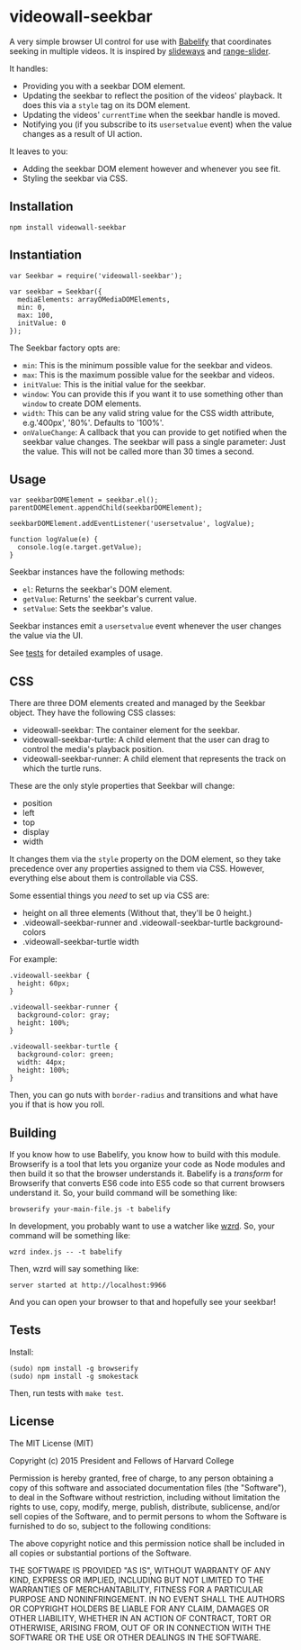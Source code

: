 videowall-seekbar
==================

A very simple browser UI control for use with [Babelify](https://github.com/babel/babelify) that coordinates seeking in multiple videos. It is inspired by [slideways](https://github.com/substack/slideways/) and [range-slider](https://github.com/hughsk/range-slider/blob/master/index.js).

It handles:

- Providing you with a seekbar DOM element.
- Updating the seekbar to reflect the position of the videos' playback. It does this via a `style` tag on its DOM element.
- Updating the videos' `currentTime` when the seekbar handle is moved.
- Notifying you (if you subscribe to its `usersetvalue` event) when the value changes as a result of UI action.

It leaves to you:

- Adding the seekbar DOM element however and whenever you see fit.
- Styling the seekbar via CSS.

Installation
------------

    npm install videowall-seekbar

Instantiation
-------------

    var Seekbar = require('videowall-seekbar');

    var seekbar = Seekbar({
      mediaElements: arrayOMediaDOMElements,
      min: 0,
      max: 100,
      initValue: 0
    });

The Seekbar factory opts are:

  - `min`: This is the minimum possible value for the seekbar and videos.
  - `max`: This is the maximum possible value for the seekbar and videos.
  - `initValue`: This is the initial value for the seekbar.
  - `window`: You can provide this if you want it to use something other than `window` to create DOM elements.
  - `width`: This can be any valid string value for the CSS width attribute, e.g.'400px', '80%'. Defaults to '100%'.
  - `onValueChange`: A callback that you can provide to get notified when the seekbar value changes. The seekbar will pass a single parameter: Just the value. This will not be called more than 30 times a second.

Usage
-----

    var seekbarDOMElement = seekbar.el();
    parentDOMElement.appendChild(seekbarDOMElement);

    seekbarDOMElement.addEventListener('usersetvalue', logValue);

    function logValue(e) {
      console.log(e.target.getValue);
    }

Seekbar instances have the following methods:

  - `el`: Returns the seekbar's DOM element.
  - `getValue`: Returns' the seekbar's current value.
  - `setValue`: Sets the seekbar's value.

Seekbar instances emit a `usersetvalue` event whenever the user changes the value via the UI.

See [tests](https://github.com/jimkang/videowall-seekbar/tests) for detailed examples of usage.

CSS
---

There are three DOM elements created and managed by the Seekbar object. They have the following CSS classes:

  - videowall-seekbar: The container element for the seekbar.
  - videowall-seekbar-turtle: A child element that the user can drag to control the media's playback position.
  - videowall-seekbar-runner: A child element that represents the track on which the turtle runs.

These are the only style properties that Seekbar will change:

  - position
  - left
  - top
  - display
  - width

It changes them via the `style` property on the DOM element, so they take precedence over any properties assigned to them via CSS. However, everything else about them is controllable via CSS.

Some essential things you *need* to set up via CSS are:

  - height on all three elements (Without that, they'll be 0 height.)
  - .videowall-seekbar-runner and .videowall-seekbar-turtle background-colors
  - .videowall-seekbar-turtle width

For example:

    .videowall-seekbar {
      height: 60px;
    }

    .videowall-seekbar-runner {
      background-color: gray;
      height: 100%;
    }

    .videowall-seekbar-turtle {
      background-color: green;
      width: 44px;
      height: 100%;
    }

Then, you can go nuts with `border-radius` and transitions and what have you if that is how you roll.

Building
--------

If you know how to use Babelify, you know how to build with this module. Browserify is a tool that lets you organize your code as Node modules and then build it so that the browser understands it. Babelify is a *transform* for Browserify that converts ES6 code into ES5 code so that current browsers understand it. So, your build command will be something like:

    browserify your-main-file.js -t babelify

In development, you probably want to use a watcher like [wzrd](https://github.com/maxogden/wzrd). So, your command will be something like:

    wzrd index.js -- -t babelify

Then, wzrd will say something like:

    server started at http://localhost:9966

And you can open your browser to that and hopefully see your seekbar!

Tests
-----

Install:

    (sudo) npm install -g browserify
    (sudo) npm install -g smokestack

Then, run tests with `make test`.

License
-------

The MIT License (MIT)

Copyright (c) 2015 President and Fellows of Harvard College

Permission is hereby granted, free of charge, to any person obtaining a copy
of this software and associated documentation files (the "Software"), to deal
in the Software without restriction, including without limitation the rights
to use, copy, modify, merge, publish, distribute, sublicense, and/or sell
copies of the Software, and to permit persons to whom the Software is
furnished to do so, subject to the following conditions:

The above copyright notice and this permission notice shall be included in
all copies or substantial portions of the Software.

THE SOFTWARE IS PROVIDED "AS IS", WITHOUT WARRANTY OF ANY KIND, EXPRESS OR
IMPLIED, INCLUDING BUT NOT LIMITED TO THE WARRANTIES OF MERCHANTABILITY,
FITNESS FOR A PARTICULAR PURPOSE AND NONINFRINGEMENT. IN NO EVENT SHALL THE
AUTHORS OR COPYRIGHT HOLDERS BE LIABLE FOR ANY CLAIM, DAMAGES OR OTHER
LIABILITY, WHETHER IN AN ACTION OF CONTRACT, TORT OR OTHERWISE, ARISING FROM,
OUT OF OR IN CONNECTION WITH THE SOFTWARE OR THE USE OR OTHER DEALINGS IN
THE SOFTWARE.
